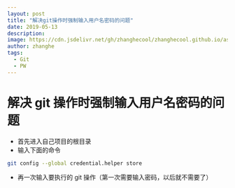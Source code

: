 ```yaml
---
layout: post
title: "解决git操作时强制输入用户名密码的问题"
date: 2019-05-13
description:
image: https://cdn.jsdelivr.net/gh/zhanghecool/zhanghecool.github.io/assets/images/default.jpg
author: zhanghe
tags:
  - Git
  - PW
---
```


# 解决 git 操作时强制输入用户名密码的问题

- 首先进入自己项目的根目录
- 输入下面的命令

```bash
git config --global credential.helper store
```

- 再一次输入要执行的 git 操作（第一次需要输入密码，以后就不需要了）
